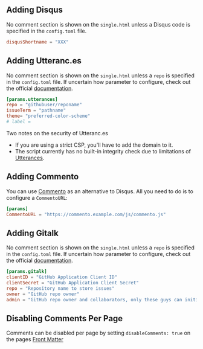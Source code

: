 ## Adding Disqus

No comment section is shown on the `single.html` unless a Disqus code is specified in the `config.toml` file.

```toml
disqusShortname = "XXX"
```

## Adding Utteranc.es

No comment section is shown on the `single.html` unless a `repo` is specified in the `config.toml` file. If uncertain how parameter to configure, check out the official [documentation](https://utteranc.es/).

```toml
[params.utterances]
repo = "githubuser/reponame"
issueTerm = "pathname"
theme= "preferred-color-scheme"
# label =
```

Two notes on the security of Utteranc.es

- If you are using a strict CSP, you'll have to add the domain to it.
- The script currently has no built-in integrity check due to limitations of [Utterances](https://github.com/utterance/utterances/issues/40).

## Adding Commento

You can use [Commento](https://commento.io/) as an alternative to Disqus. All you need to do is to configure a `CommentoURL`:

```toml
[params]
CommentoURL = "https://commento.example.com/js/commento.js"
```

## Adding Gitalk

No comment section is shown on the `single.html` unless a `repo` is specified in the `config.toml` file. If uncertain how parameter to configure, check out the official [documentation](https://github.com/gitalk/gitalk).

```toml
[params.gitalk]
clientID = "GitHub Application Client ID"
clientSecret = "GitHub Application Client Secret"
repo = "Repository name to store issues"
owner = "GitHub repo owner"
admin = "GitHub repo owner and collaborators, only these guys can initialize gitHub issues"
```

## Disabling Comments Per Page

Comments can be disabled per page by setting `disableComments: true` on the pages [Front Matter](https://gohugo.io/content-management/front-matter/)